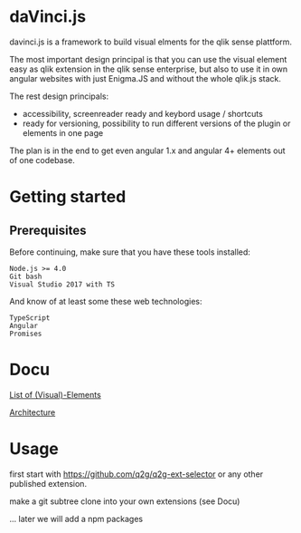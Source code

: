 # daVinci.js

davinci.js is a framework to build visual elments for the qlik sense plattform.

The most important design principal is that you can use the visual element easy
as qlik extension in the qlik sense enterprise, but also to use it in own
angular websites with just Enigma.JS and without the whole qlik.js stack.

The rest design principals:
* accessibility, screenreader ready and keybord usage / shortcuts
* ready for versioning, possibility to run different versions of the plugin or elements
  in one page

The plan is in the end to get even angular 1.x and angular 4+ elements out
of one codebase.

# Getting started

## Prerequisites

Before continuing, make sure that you have these tools installed:

    Node.js >= 4.0
    Git bash
    Visual Studio 2017 with TS

And know of at least some these web technologies:

    TypeScript
    Angular
    Promises

# Docu

[List of (Visual)-Elements](docs/elements.md)

[Architecture](docs/architecture.md)

# Usage

first start with https://github.com/q2g/q2g-ext-selector or any other published extension.

make a git subtree clone into your own extensions (see Docu)

... later we will add a npm packages
